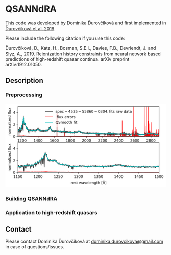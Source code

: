 # QSANNdRA

This code was developed by Dominika Ďurovčíková and first implemented in [Ďurovčíková et al. 2019](https://arxiv.org/abs/1912.01050).

Please include the following citation if you use this code:

Ďurovčíková, D., Katz, H., Bosman, S.E.I., Davies, F.B., Devriendt, J. and Slyz, A., 2019.
Reionization history constraints from neural network based predictions of high-redshift quasar continua.
arXiv preprint arXiv:1912.01050.

## Description

### Preprocessing

![preprocessing example](plots/preprocessing/spec-4535-55860-0304.fits_example.png)

### Building QSANNdRA

### Application to high-redshift quasars

## Contact

Please contact Dominika Ďurovčíková at dominika.durovcikova@gmail.com in case of questions/issues.
